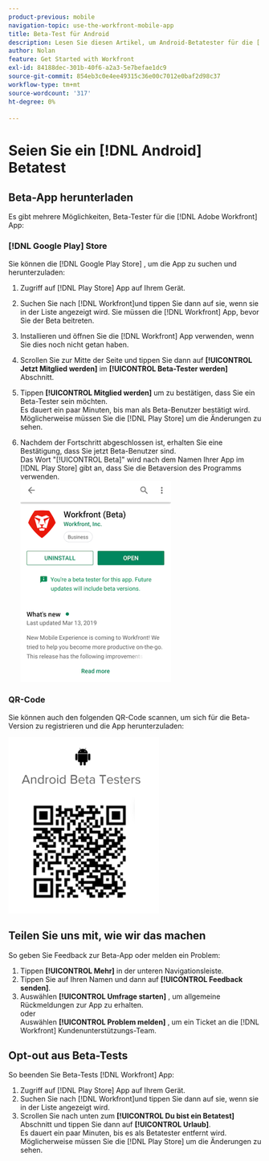 ```yaml
---
product-previous: mobile
navigation-topic: use-the-workfront-mobile-app
title: Beta-Test für Android
description: Lesen Sie diesen Artikel, um Android-Betatester für die [!DNL Adobe Workfront] mobile App.
author: Nolan
feature: Get Started with Workfront
exl-id: 84188dec-301b-40f6-a2a3-5e7befae1dc9
source-git-commit: 854eb3c0e4ee49315c36e00c7012e0baf2d98c37
workflow-type: tm+mt
source-wordcount: '317'
ht-degree: 0%

---
```


# Seien Sie ein [!DNL Android] Betatest

## Beta-App herunterladen

Es gibt mehrere Möglichkeiten, Beta-Tester für die [!DNL Adobe Workfront] App:

### [!DNL Google Play] Store

Sie können die [!DNL Google Play Store] , um die App zu suchen und herunterzuladen:

1. Zugriff auf [!DNL Play Store] App auf Ihrem Gerät.
1. Suchen Sie nach [!DNL Workfront]und tippen Sie dann auf sie, wenn sie in der Liste angezeigt wird.
Sie müssen die [!DNL Workfront] App, bevor Sie der Beta beitreten.
1. Installieren und öffnen Sie die [!DNL Workfront] App verwenden, wenn Sie dies noch nicht getan haben.
1. Scrollen Sie zur Mitte der Seite und tippen Sie dann auf **[!UICONTROL Jetzt Mitglied werden]** im **[!UICONTROL Beta-Tester werden]** Abschnitt.

1. Tippen **[!UICONTROL Mitglied werden]** um zu bestätigen, dass Sie ein Beta-Tester sein möchten.\
   Es dauert ein paar Minuten, bis man als Beta-Benutzer bestätigt wird. Möglicherweise müssen Sie die [!DNL Play Store] um die Änderungen zu sehen.

1. Nachdem der Fortschritt abgeschlossen ist, erhalten Sie eine Bestätigung, dass Sie jetzt Beta-Benutzer sind.\
   Das Wort &quot;[!UICONTROL Beta]&quot; wird nach dem Namen Ihrer App im [!DNL Play Store] gibt an, dass Sie die Betaversion des Programms verwenden.\
   ![](assets/android-beta-tester-adobe-350x468.png)

### QR-Code

Sie können auch den folgenden QR-Code scannen, um sich für die Beta-Version zu registrieren und die App herunterzuladen:

![](assets/android-qr-code-350x409.png)

## Teilen Sie uns mit, wie wir das machen

So geben Sie Feedback zur Beta-App oder melden ein Problem:

1. Tippen **[!UICONTROL Mehr]** in der unteren Navigationsleiste.
1. Tippen Sie auf Ihren Namen und dann auf **[!UICONTROL Feedback senden]**.
1. Auswählen **[!UICONTROL Umfrage starten]** , um allgemeine Rückmeldungen zur App zu erhalten.\
   oder\
   Auswählen **[!UICONTROL Problem melden]** , um ein Ticket an die [!DNL Workfront] Kundenunterstützungs-Team.

## Opt-out aus Beta-Tests

So beenden Sie Beta-Tests [!DNL Workfront] App:

1. Zugriff auf [!DNL Play Store] App auf Ihrem Gerät.
1. Suchen Sie nach [!DNL Workfront]und tippen Sie dann auf sie, wenn sie in der Liste angezeigt wird.
1. Scrollen Sie nach unten zum **[!UICONTROL Du bist ein Betatest]** Abschnitt und tippen Sie dann auf **[!UICONTROL Urlaub]**.\
   Es dauert ein paar Minuten, bis es als Betatester entfernt wird. Möglicherweise müssen Sie die [!DNL Play Store] um die Änderungen zu sehen.
